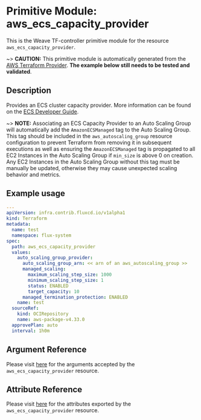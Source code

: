 
# Primitive Module: aws_ecs_capacity_provider

This is the Weave TF-controller primitive module for the resource `aws_ecs_capacity_provider`.

~> **CAUTION:** This primitive module is automatically generated from the [AWS Terraform Provider](https://registry.terraform.io/providers/hashicorp/aws/latest/docs/resources/ecs_capacity_provider). **The example below still needs to be tested and validated**.

## Description

Provides an ECS cluster capacity provider. More information can be found on the [ECS Developer Guide](https://docs.aws.amazon.com/AmazonECS/latest/developerguide/cluster-capacity-providers.html).

~> **NOTE:** Associating an ECS Capacity Provider to an Auto Scaling Group will automatically add the `AmazonECSManaged` tag to the Auto Scaling Group. This tag should be included in the `aws_autoscaling_group` resource configuration to prevent Terraform from removing it in subsequent executions as well as ensuring the `AmazonECSManaged` tag is propagated to all EC2 Instances in the Auto Scaling Group if `min_size` is above 0 on creation. Any EC2 Instances in the Auto Scaling Group without this tag must be manually be updated, otherwise they may cause unexpected scaling behavior and metrics.

## Example usage

```yaml
---
apiVersion: infra.contrib.fluxcd.io/v1alpha1
kind: Terraform
metadata:
  name: test
  namespace: flux-system
spec:
  path: aws_ecs_capacity_provider
  values:
    auto_scaling_group_provider:
      auto_scaling_group_arn: << arn of an aws_autoscaling_group >>
      managed_scaling:
        maximum_scaling_step_size: 1000
        minimum_scaling_step_size: 1
        status: ENABLED
        target_capacity: 10
      managed_termination_protection: ENABLED
    name: test
  sourceRef:
    kind: OCIRepository
    name: aws-package-v4.33.0
  approvePlan: auto
  interval: 1h0m
```

## Argument Reference

Please visit [here](https://registry.terraform.io/providers/hashicorp/aws/latest/docs/resources/ecs_capacity_provider#argument-reference) for the arguments accepted by the `aws_ecs_capacity_provider` resource.

## Attribute Reference

Please visit [here](https://registry.terraform.io/providers/hashicorp/aws/latest/docs/resources/ecs_capacity_provider#attributes-reference) for the attributes exported by the `aws_ecs_capacity_provider` resource.
